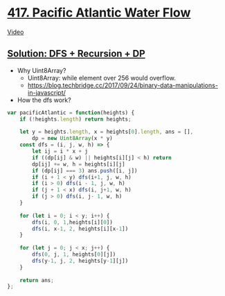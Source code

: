 # [417. Pacific Atlantic Water Flow](https://leetcode.com/problems/pacific-atlantic-water-flow/)

[Video](https://www.youtube.com/watch?v=zV3o4XVoU8M)

<!-- TODO: write it again -->
## [Solution: DFS + Recursion + DP](https://leetcode.com/problems/pacific-atlantic-water-flow/discuss/1126812/JS-Python-Java-C%2B%2B-or-Easy-DFS-Recursion-DP-Solution-w-Explanation)

* Why Uint8Array?
  * Uint8Array: while element over 256 would overflow.
  * https://blog.techbridge.cc/2017/09/24/binary-data-manipulations-in-javascript/
* How the dfs work?

```js
var pacificAtlantic = function(heights) {
    if (!heights.length) return heights;
    
    let y = heights.length, x = heights[0].length, ans = [],
        dp = new Uint8Array(x * y)
    const dfs = (i, j, w, h) => {
        let ij = i * x + j
        if ((dp[ij] & w) || heights[i][j] < h) return
        dp[ij] += w, h = heights[i][j]
        if (dp[ij] === 3) ans.push([i, j])
        if (i + 1 < y) dfs(i+1, j, w, h)
        if (i > 0) dfs(i - 1, j, w, h)
        if (j + 1 < x) dfs(i, j+1, w, h)
        if (j > 0) dfs(i, j- 1, w, h)
    }
    
    for (let i = 0; i < y; i++) {
        dfs(i, 0, 1,heights[i][0])
        dfs(i, x-1, 2, heights[i][x-1])
    }
    
    for (let j = 0; j < x; j++) {
        dfs(0, j, 1, heights[0][j])
        dfs(y-1, j, 2, heights[y-1][j])
    }
    
    return ans;
};
```